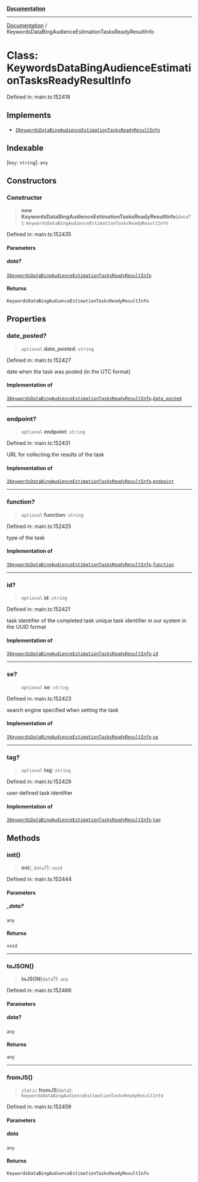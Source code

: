 [**Documentation**](../README.md)

***

[Documentation](../README.md) / KeywordsDataBingAudienceEstimationTasksReadyResultInfo

# Class: KeywordsDataBingAudienceEstimationTasksReadyResultInfo

Defined in: main.ts:152418

## Implements

- [`IKeywordsDataBingAudienceEstimationTasksReadyResultInfo`](../interfaces/IKeywordsDataBingAudienceEstimationTasksReadyResultInfo.md)

## Indexable

\[`key`: `string`\]: `any`

## Constructors

### Constructor

> **new KeywordsDataBingAudienceEstimationTasksReadyResultInfo**(`data`?): `KeywordsDataBingAudienceEstimationTasksReadyResultInfo`

Defined in: main.ts:152435

#### Parameters

##### data?

[`IKeywordsDataBingAudienceEstimationTasksReadyResultInfo`](../interfaces/IKeywordsDataBingAudienceEstimationTasksReadyResultInfo.md)

#### Returns

`KeywordsDataBingAudienceEstimationTasksReadyResultInfo`

## Properties

### date\_posted?

> `optional` **date\_posted**: `string`

Defined in: main.ts:152427

date when the task was posted (in the UTC format)

#### Implementation of

[`IKeywordsDataBingAudienceEstimationTasksReadyResultInfo`](../interfaces/IKeywordsDataBingAudienceEstimationTasksReadyResultInfo.md).[`date_posted`](../interfaces/IKeywordsDataBingAudienceEstimationTasksReadyResultInfo.md#date_posted)

***

### endpoint?

> `optional` **endpoint**: `string`

Defined in: main.ts:152431

URL for collecting the results of the task

#### Implementation of

[`IKeywordsDataBingAudienceEstimationTasksReadyResultInfo`](../interfaces/IKeywordsDataBingAudienceEstimationTasksReadyResultInfo.md).[`endpoint`](../interfaces/IKeywordsDataBingAudienceEstimationTasksReadyResultInfo.md#endpoint)

***

### function?

> `optional` **function**: `string`

Defined in: main.ts:152425

type of the task

#### Implementation of

[`IKeywordsDataBingAudienceEstimationTasksReadyResultInfo`](../interfaces/IKeywordsDataBingAudienceEstimationTasksReadyResultInfo.md).[`function`](../interfaces/IKeywordsDataBingAudienceEstimationTasksReadyResultInfo.md#function)

***

### id?

> `optional` **id**: `string`

Defined in: main.ts:152421

task identifier of the completed task
unique task identifier in our system in the UUID format

#### Implementation of

[`IKeywordsDataBingAudienceEstimationTasksReadyResultInfo`](../interfaces/IKeywordsDataBingAudienceEstimationTasksReadyResultInfo.md).[`id`](../interfaces/IKeywordsDataBingAudienceEstimationTasksReadyResultInfo.md#id)

***

### se?

> `optional` **se**: `string`

Defined in: main.ts:152423

search engine specified when setting the task

#### Implementation of

[`IKeywordsDataBingAudienceEstimationTasksReadyResultInfo`](../interfaces/IKeywordsDataBingAudienceEstimationTasksReadyResultInfo.md).[`se`](../interfaces/IKeywordsDataBingAudienceEstimationTasksReadyResultInfo.md#se)

***

### tag?

> `optional` **tag**: `string`

Defined in: main.ts:152429

user-defined task identifier

#### Implementation of

[`IKeywordsDataBingAudienceEstimationTasksReadyResultInfo`](../interfaces/IKeywordsDataBingAudienceEstimationTasksReadyResultInfo.md).[`tag`](../interfaces/IKeywordsDataBingAudienceEstimationTasksReadyResultInfo.md#tag)

## Methods

### init()

> **init**(`_data`?): `void`

Defined in: main.ts:152444

#### Parameters

##### \_data?

`any`

#### Returns

`void`

***

### toJSON()

> **toJSON**(`data`?): `any`

Defined in: main.ts:152466

#### Parameters

##### data?

`any`

#### Returns

`any`

***

### fromJS()

> `static` **fromJS**(`data`): `KeywordsDataBingAudienceEstimationTasksReadyResultInfo`

Defined in: main.ts:152459

#### Parameters

##### data

`any`

#### Returns

`KeywordsDataBingAudienceEstimationTasksReadyResultInfo`
